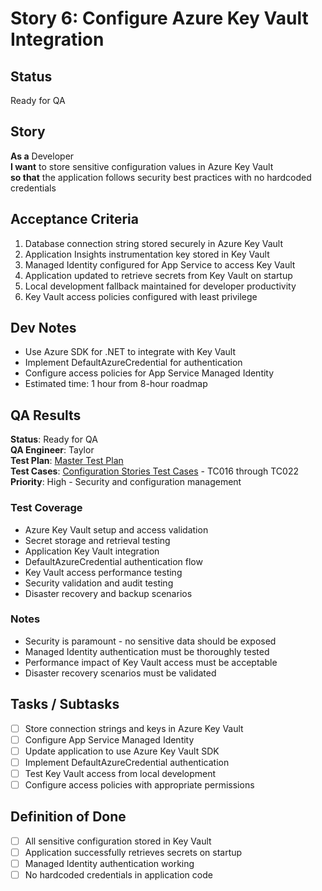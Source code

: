 # Story 6: Configure Azure Key Vault Integration

## Status
Ready for QA

## Story

**As a** Developer  
**I want** to store sensitive configuration values in Azure Key Vault  
**so that** the application follows security best practices with no hardcoded credentials

## Acceptance Criteria

1. Database connection string stored securely in Azure Key Vault
2. Application Insights instrumentation key stored in Key Vault
3. Managed Identity configured for App Service to access Key Vault
4. Application updated to retrieve secrets from Key Vault on startup
5. Local development fallback maintained for developer productivity
6. Key Vault access policies configured with least privilege

## Dev Notes

- Use Azure SDK for .NET to integrate with Key Vault
- Implement DefaultAzureCredential for authentication
- Configure access policies for App Service Managed Identity
- Estimated time: 1 hour from 8-hour roadmap

## QA Results

**Status**: Ready for QA  
**QA Engineer**: Taylor  
**Test Plan**: [Master Test Plan](../test_plans/plan1.md)  
**Test Cases**: [Configuration Stories Test Cases](../test_cases/case2.md) - TC016 through TC022  
**Priority**: High - Security and configuration management  

### Test Coverage
- Azure Key Vault setup and access validation
- Secret storage and retrieval testing
- Application Key Vault integration
- DefaultAzureCredential authentication flow
- Key Vault access performance testing
- Security validation and audit testing
- Disaster recovery and backup scenarios

### Notes
- Security is paramount - no sensitive data should be exposed
- Managed Identity authentication must be thoroughly tested
- Performance impact of Key Vault access must be acceptable
- Disaster recovery scenarios must be validated


## Tasks / Subtasks

- [ ] Store connection strings and keys in Azure Key Vault
- [ ] Configure App Service Managed Identity
- [ ] Update application to use Azure Key Vault SDK
- [ ] Implement DefaultAzureCredential authentication
- [ ] Test Key Vault access from local development
- [ ] Configure access policies with appropriate permissions

## Definition of Done
- [ ] All sensitive configuration stored in Key Vault
- [ ] Application successfully retrieves secrets on startup
- [ ] Managed Identity authentication working
- [ ] No hardcoded credentials in application code